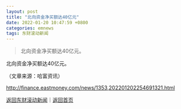 ```yaml
---
layout: post
title: "北向资金净买额达40亿元"
date: 2022-01-20 10:47:59 +0800
categories: emnews
tags: 东财滚动新闻
---
```

> 北向资金净买额达40亿元。

<p>北向资金净买额达40亿元。</p><p class="em_media">（文章来源：哈富资讯）</p>

<http://finance.eastmoney.com/news/1353,202201202254691321.html>

[返回东财滚动新闻](//finews.withounder.com/emnews/)｜[返回首页](//finews.withounder.com/)